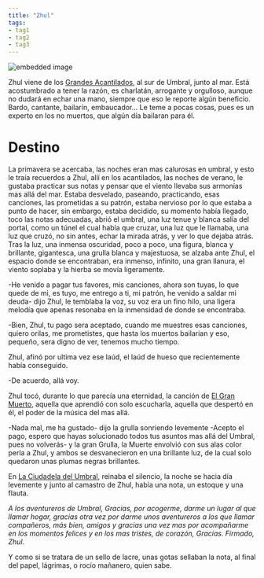 ```yaml
---
title: "Zhul"
tags:
- tag1
- tag2
- tag3
---
```


![embedded image](https://assets.legendkeeper.com/9b282645-1b7c-4ee2-ada1-c4828ddc23a3.jpg "Attachment")

Zhul viene de los [Grandes Acantilados](https://www.legendkeeper.com/app/ckvil5g57t6310808rct5ktxd/ckz8bqkoo009q036cs2o4mnw4/), al sur de Umbral, junto al mar. Está acostumbrado a tener la razón, es charlatán, arrogante y orgulloso, aunque no dudará en echar una mano, siempre que eso le reporte algún beneficio. Bardo, cantante, bailarín, embaucador… Le teme a pocas cosas, pues es un experto en los no muertos, que algún día bailaran para él.

# Destino

La primavera se acercaba, las noches eran mas calurosas en umbral, y esto le traía recuerdos a Zhul, allí en los acantilados, las noches de verano, le gustaba practicar sus notas y pensar que el viento llevaba sus armonías mas allá del mar. Estaba desvelado, paseando, practicando, esas canciones, las prometidas a su patrón, estaba nervioso por lo que estaba a punto de hacer, sin embargo, estaba decidido, su momento había llegado, toco las notas adecuadas, abrió el umbral, una luz tenue y blanca salía del portal, como un túnel el cual había que cruzar, una luz que le llamaba, una luz que cruzó, no sin antes, echar la mirada atrás, y ver lo que dejaba atrás. Tras la luz, una inmensa oscuridad, poco a poco, una figura, blanca y brillante, gigantesca, una grulla blanca y majestuosa, se alzaba ante Zhul, el espacio donde se encontraban, era inmenso, infinito, una gran llanura, el viento soplaba y la hierba se movía ligeramente.

-He venido a pagar tus favores, mis canciones, ahora son tuyas, lo que quede de mi, es tuyo, me entrego a ti, mi patrón, he venido a saldar mi deuda- dijo Zhul, le temblaba la voz, su voz era un fino hilo, una ligera melodía que apenas resonaba en la inmensidad de donde se encontraba.

-Bien, Zhul, tu pago sera aceptado, cuando me muestres esas canciones, quiero orilas, me prometistes, que hasta los muertos bailarian y eso, pequeño, sera digno de ver, tenemos mucho tiempo.

Zhul, afinó por ultima vez ese laúd, el laúd de hueso que recientemente había conseguido.

-De acuerdo, allá voy.

Zhul tocó, durante lo que parecía una eternidad, la canción de [El Gran Muerto](https://www.legendkeeper.com/app/ckvil5g57t6310808rct5ktxd/ckwihthw0000d036cf4pwcv3j/), aquella que aprendió con solo escucharla, aquella que despertó en él, el poder de la música del mas allá.

-Nada mal, me ha gustado- dijo la grulla sonriendo levemente -Acepto el pago, espero que hayas solucionado todos tus asuntos mas allá del Umbral, pues no volverás- y la gran Grulla, la Muerte envolvió con sus alas color perla a Zhul, y ambos se desvanecieron en una brillante luz, de la cual solo quedaron unas plumas negras brillantes.

En [La Ciudadela del Umbral](https://www.legendkeeper.com/app/ckvil5g57t6310808rct5ktxd/cky1plko8001p037c854lyoys/), reinaba el silencio, la noche se hacia día levemente y junto al camastro de Zhul, había una nota, un estoque y una flauta.

_A los aventureros de Umbral, Gracias, por acogerme, darme un lugar al que llamar hogar, gracias otra vez por darme unos aventureros a los que llamar compañeros, más bien, amigos y gracias una vez mas por acompañarme en los momentos felices y en los mas tristes, de corazón, Gracias. Firmado, Zhul_.

Y como si se tratara de un sello de lacre, unas gotas sellaban la nota, al final del papel, lágrimas, o rocío mañanero, quien sabe.